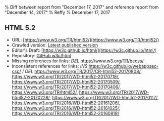 % Diff between report from "December 17, 2017" and reference report from "December 14, 2017"
% Reffy
% December 17, 2017

## HTML 5.2

- URL: [https://www.w3.org/TR/html52/](https://www.w3.org/TR/html52/)
- Crawled version: [Latest published version](https://www.w3.org/TR/2017/REC-html52-20171214/)
- Editor's Draft: [https://w3c.github.io/html/](https://w3c.github.io/html/)
- Repository: [GitHub w3c/html](https://github.com/w3c/html)
- Missing references for links: *DEL* https://www.w3.org/TR/becss/
- Inconsistent references for links: *INS* https://w3c.github.io/webappsec-csp/ / *DEL* https://www.w3.org/TR/2017/CR-html52-20170808/, https://www.w3.org/TR/2017/WD-html52-20170718/, https://www.w3.org/TR/2017/WD-html52-20170509/, https://www.w3.org/TR/2017/WD-html52-20170406/, https://www.w3.org/TR/html52/, https://www.w3.org/TR/2017/WD-html52-20170228/, https://www.w3.org/TR/2017/WD-html52-20170117/, https://www.w3.org/TR/2016/WD-html52-20161206/, https://www.w3.org/TR/2016/WD-html52-20161025/, https://www.w3.org/TR/2016/WD-html52-20160818/


